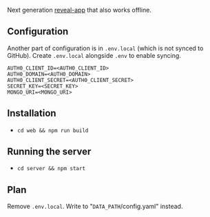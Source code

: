 Next generation [reveal-app](https://github.com/patarapolw/reveal-app) that also works offline.

## Configuration

Another part of configuration is in `.env.local` (which is not synced to GitHub). Create `.env.local` alongside `.env` to enable syncing.

```
AUTH0_CLIENT_ID=<AUTH0_CLIENT_ID>
AUTH0_DOMAIN=<AUTH0_DOMAIN>
AUTH0_CLIENT_SECRET=<AUTH0_CLIENT_SECRET>
SECRET_KEY=<SECRET_KEY>
MONGO_URI=<MONGO_URI>
```

## Installation

- `cd web && npm run build`

## Running the server

- `cd server && npm start`

## Plan

Remove `.env.local`. Write to "`DATA_PATH`/config.yaml" instead.
